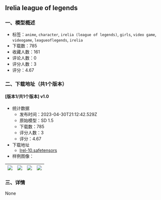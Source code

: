 ## Irelia league of legends
### 一、模型概述

- 标签：`anime`, `character`, `irelia (league of legends)`, `girls`, `video game`, `videogame`, `leagueoflegends`, `irelia`
- 下载数：785
- 收藏人数：161
- 评论人数：0
- 评分人数：3
- 评分：4.67

### 二、下载地址（共1个版本）

#### [版本1/共1个版本] v1.0

- 统计数据
  - 发布时间：2023-04-30T21:12:42.529Z
  - 原始模型：SD 1.5
  - 下载数：785
  - 评分人数：3
  - 评分：4.67
- 下载地址
  - [Irel-10.safetensors](https://civitai.com/api/download/models/59204)
- 样例图像：

| <img src="https://image.civitai.com/xG1nkqKTMzGDvpLrqFT7WA/4204ce58-996b-4afd-9885-6d34ccc6f500/width=450/645627.jpeg" /> | <img src="https://image.civitai.com/xG1nkqKTMzGDvpLrqFT7WA/d5625d48-8b33-4706-7884-116bfaa82500/width=450/645602.jpeg" /> | <img src="https://image.civitai.com/xG1nkqKTMzGDvpLrqFT7WA/7e427a4b-7d17-4428-5a39-743c554a0500/width=450/645632.jpeg" /> | <img src="https://image.civitai.com/xG1nkqKTMzGDvpLrqFT7WA/17d8c0f5-11fa-4d54-20e1-27c9fee1b200/width=450/645604.jpeg" /> |
| ---- | ---- | ---- | ---- |


### 三、详情
None